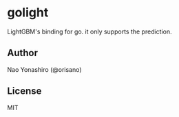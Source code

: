 # golight
LightGBM's binding for go. it only supports the prediction.

## Author
Nao Yonashiro (@orisano)

## License
MIT
